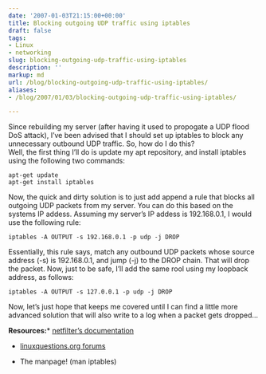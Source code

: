 ```yaml
---
date: '2007-01-03T21:15:00+00:00'
title: Blocking outgoing UDP traffic using iptables
draft: false
tags:
- Linux
- networking
slug: blocking-outgoing-udp-traffic-using-iptables
description: ''
markup: md
url: /blog/blocking-outgoing-udp-traffic-using-iptables/
aliases:
- /blog/2007/01/03/blocking-outgoing-udp-traffic-using-iptables/

---
```


Since rebuilding my server (after having it used to propogate a UDP flood DoS attack), I’ve been advised that I should set up iptables to block any unnecessary outbound UDP traffic. So, how do I do this?  
Well, the first thing I’ll do is update my apt repository, and install iptables using the following two commands:  

```
apt-get update  
apt-get install iptables
```
  
Now, the quick and dirty solution is to just add append a rule that blocks all outgoing UDP packets from my server. You can do this based on the systems IP addess. Assuming my server’s IP addess is 192.168.0.1, I would use the following rule:
```
iptables -A OUTPUT -s 192.168.0.1 -p udp -j DROP
```
  
Essentially, this rule says, match any outbound UDP packets whose source address (-s) is 192.168.0.1, and jump (-j) to the DROP chain. That will drop the packet. Now, just to be safe, I’ll add the same rool using my loopback address, as follows:
```
iptables -A OUTPUT -s 127.0.0.1 -p udp -j DROP
```
   
Now, let’s just hope that keeps me covered until I can find a little more advanced solution that will also write to a log when a packet gets dropped...  
  
**Resources:*** [netfilter’s documentation](http://www.netfilter.org/documentation/HOWTO/packet-filtering-HOWTO-7.html)
  
* [linuxquestions.org forums](http://www.linuxquestions.org/questions/showthread.php?t=385165)
  
* The manpage! (man iptables)
  

